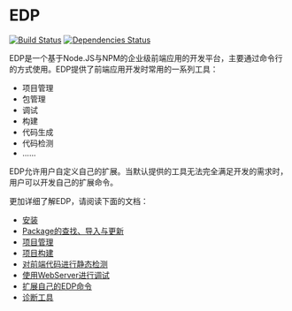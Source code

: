 EDP
==========

[![Build Status](https://travis-ci.org/ecomfe/edp.png?branch=1.0.0-dev)](https://travis-ci.org/ecomfe/edp) [![Dependencies Status](https://david-dm.org/ecomfe/edp.png)](https://david-dm.org/ecomfe/edp)

EDP是一个基于Node.JS与NPM的企业级前端应用的开发平台，主要通过命令行的方式使用。EDP提供了前端应用开发时常用的一系列工具：

+ 项目管理
+ 包管理
+ 调试
+ 构建
+ 代码生成
+ 代码检测
+ ......

EDP允许用户自定义自己的扩展。当默认提供的工具无法完全满足开发的需求时，用户可以开发自己的扩展命令。

更加详细了解EDP，请阅读下面的文档：

- [安装](https://github.com/ecomfe/edp/wiki/Install)
- [Package的查找、导入与更新](https://github.com/ecomfe/edp/wiki/Package-Management)
- [项目管理](https://github.com/ecomfe/edp/wiki/Project-Management)
- [项目构建](https://github.com/ecomfe/edp/wiki/Build)
- [对前端代码进行静态检测](https://github.com/ecomfe/edp/wiki/Lint)
- [使用WebServer进行调试](https://github.com/ecomfe/edp/wiki/WebServer)
- [扩展自己的EDP命令](https://github.com/ecomfe/edp/wiki/Edp-Commands#user-commands)
- [诊断工具](https://github.com/ecomfe/edp/wiki/Doctor)
